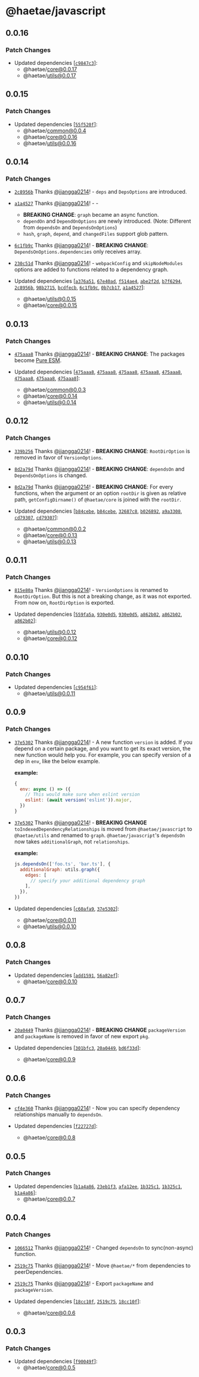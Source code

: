# @haetae/javascript

## 0.0.16

### Patch Changes

- Updated dependencies [[`c9847c3`](https://github.com/jjangga0214/haetae/commit/c9847c3bc6a84711ad17c4cf9b69c504ccb1ca6c)]:
  - @haetae/core@0.0.17
  - @haetae/utils@0.0.17

## 0.0.15

### Patch Changes

- Updated dependencies [[`55f520f`](https://github.com/jjangga0214/haetae/commit/55f520f374b411b40e7efac04d6edb6a1751cd23)]:
  - @haetae/common@0.0.4
  - @haetae/core@0.0.16
  - @haetae/utils@0.0.16

## 0.0.14

### Patch Changes

- [`2c8956b`](https://github.com/jjangga0214/haetae/commit/2c8956b9b0c401abeed160ae2706fbe68b14e091) Thanks [@jjangga0214](https://github.com/jjangga0214)! - `deps` and `DepsOptions` are introduced.

- [`a1a4527`](https://github.com/jjangga0214/haetae/commit/a1a45275e1f0d040e14a1f10be99b11e8bdfa810) Thanks [@jjangga0214](https://github.com/jjangga0214)! - -

  - **BREAKING CHANGE**: `graph` became an async function.
  - `dependOn` and `DependOnOptions` are newly introduced. (Note: Different from `dependsOn` and `DependsOnOptions`)
  - `hash`, `graph`, `depend`, and `changedFiles` support glob pattern.

- [`6c1fb9c`](https://github.com/jjangga0214/haetae/commit/6c1fb9cfb84fde4753b5740085563dfe993b7fee) Thanks [@jjangga0214](https://github.com/jjangga0214)! - **BREAKING CHANGE**: `DependsOnOptions.dependencies` only receives array.

- [`230c51d`](https://github.com/jjangga0214/haetae/commit/230c51df14b9f3e64b39e73ba7f2bb5ca0feeecc) Thanks [@jjangga0214](https://github.com/jjangga0214)! - `webpackConfig` and `skipNodeModules` options are added to functions related to a dependency graph.

- Updated dependencies [[`a376a51`](https://github.com/jjangga0214/haetae/commit/a376a512999e93048070f6ce9c6a92ec50e1938c), [`67e40ad`](https://github.com/jjangga0214/haetae/commit/67e40adc6df3d65f64b79af55cc2e0ef1ad1f08c), [`f514ae4`](https://github.com/jjangga0214/haetae/commit/f514ae4ecc95201fda2fc86abfb5ccfea4402057), [`abe2f2d`](https://github.com/jjangga0214/haetae/commit/abe2f2d19adc38fd9eec8b8573b9a78691ef3528), [`b7f6294`](https://github.com/jjangga0214/haetae/commit/b7f6294c640add6c2633ad782eb24df84c55f882), [`2c8956b`](https://github.com/jjangga0214/haetae/commit/2c8956b9b0c401abeed160ae2706fbe68b14e091), [`98b2715`](https://github.com/jjangga0214/haetae/commit/98b2715363761ae638a970e9a5bb1386d6ac75bd), [`bcdfecb`](https://github.com/jjangga0214/haetae/commit/bcdfecb90518aad73efcf4f306c5d410224d0c66), [`6c1fb9c`](https://github.com/jjangga0214/haetae/commit/6c1fb9cfb84fde4753b5740085563dfe993b7fee), [`0b7cb17`](https://github.com/jjangga0214/haetae/commit/0b7cb17002ca7c1a62a395f6107ba77867d5c476), [`a1a4527`](https://github.com/jjangga0214/haetae/commit/a1a45275e1f0d040e14a1f10be99b11e8bdfa810)]:
  - @haetae/utils@0.0.15
  - @haetae/core@0.0.15

## 0.0.13

### Patch Changes

- [`475aaa8`](https://github.com/jjangga0214/haetae/commit/475aaa82d4850932b248ff69491d75ee9c0c0ed1) Thanks [@jjangga0214](https://github.com/jjangga0214)! - **BREAKING CHANGE**: The packages become [Pure ESM](https://gist.github.com/sindresorhus/a39789f98801d908bbc7ff3ecc99d99c).

- Updated dependencies [[`475aaa8`](https://github.com/jjangga0214/haetae/commit/475aaa82d4850932b248ff69491d75ee9c0c0ed1), [`475aaa8`](https://github.com/jjangga0214/haetae/commit/475aaa82d4850932b248ff69491d75ee9c0c0ed1), [`475aaa8`](https://github.com/jjangga0214/haetae/commit/475aaa82d4850932b248ff69491d75ee9c0c0ed1), [`475aaa8`](https://github.com/jjangga0214/haetae/commit/475aaa82d4850932b248ff69491d75ee9c0c0ed1), [`475aaa8`](https://github.com/jjangga0214/haetae/commit/475aaa82d4850932b248ff69491d75ee9c0c0ed1), [`475aaa8`](https://github.com/jjangga0214/haetae/commit/475aaa82d4850932b248ff69491d75ee9c0c0ed1), [`475aaa8`](https://github.com/jjangga0214/haetae/commit/475aaa82d4850932b248ff69491d75ee9c0c0ed1), [`475aaa8`](https://github.com/jjangga0214/haetae/commit/475aaa82d4850932b248ff69491d75ee9c0c0ed1)]:
  - @haetae/common@0.0.3
  - @haetae/core@0.0.14
  - @haetae/utils@0.0.14

## 0.0.12

### Patch Changes

- [`339b256`](https://github.com/jjangga0214/haetae/commit/339b2564ffd3bb23ca034427266f340e909776a1) Thanks [@jjangga0214](https://github.com/jjangga0214)! - **BREAKING CHANGE**: `RootDirOption` is removed in favor of `VersionOptions`.

* [`8d2a79d`](https://github.com/jjangga0214/haetae/commit/8d2a79d36d7193f4ad5915154020471ba3a5146b) Thanks [@jjangga0214](https://github.com/jjangga0214)! - **BREAKING CHANGE**: `dependsOn` and `DependsOnOptions` is changed.

- [`8d2a79d`](https://github.com/jjangga0214/haetae/commit/8d2a79d36d7193f4ad5915154020471ba3a5146b) Thanks [@jjangga0214](https://github.com/jjangga0214)! - **BREAKING CHANGE**: For every functions, when the argument or an option `rootDir` is given as relative path, `getConfigDirname()` of `@haetae/core` is joined with the `rootDir`.

- Updated dependencies [[`b84cebe`](https://github.com/jjangga0214/haetae/commit/b84cebe811e93bdc7c8f626f3f54168dd402cbf7), [`b84cebe`](https://github.com/jjangga0214/haetae/commit/b84cebe811e93bdc7c8f626f3f54168dd402cbf7), [`32687c8`](https://github.com/jjangga0214/haetae/commit/32687c8712554934846422f6422b7409670e024c), [`b026892`](https://github.com/jjangga0214/haetae/commit/b026892d1400203f62698868a505237ef3b36a0d), [`a9a3308`](https://github.com/jjangga0214/haetae/commit/a9a3308a5ac6f75c8c1d2ccda6546cc6fcd8166a), [`cd79307`](https://github.com/jjangga0214/haetae/commit/cd7930752fa9dea342cb4d55e3651feb5eb6b9e2), [`cd79307`](https://github.com/jjangga0214/haetae/commit/cd7930752fa9dea342cb4d55e3651feb5eb6b9e2)]:
  - @haetae/common@0.0.2
  - @haetae/core@0.0.13
  - @haetae/utils@0.0.13

## 0.0.11

### Patch Changes

- [`815e80a`](https://github.com/jjangga0214/haetae/commit/815e80a563b2856895d0e1f44ce4ceacbb38b5dd) Thanks [@jjangga0214](https://github.com/jjangga0214)! - `VersionOptions` is renamed to `RootDirOption`. But this is not a breaking change, as it was not exported. From now on, `RootDirOption` is exported.

- Updated dependencies [[`559fa5a`](https://github.com/jjangga0214/haetae/commit/559fa5ac233a0bbea2b1e6ef58b91687a1b1a460), [`930e0d5`](https://github.com/jjangga0214/haetae/commit/930e0d5f9516b4fdfa0ff76ee8a521ec0aabf492), [`930e0d5`](https://github.com/jjangga0214/haetae/commit/930e0d5f9516b4fdfa0ff76ee8a521ec0aabf492), [`a862b02`](https://github.com/jjangga0214/haetae/commit/a862b02234f9743120439773c54a8cdfb42e3b2e), [`a862b02`](https://github.com/jjangga0214/haetae/commit/a862b02234f9743120439773c54a8cdfb42e3b2e), [`a862b02`](https://github.com/jjangga0214/haetae/commit/a862b02234f9743120439773c54a8cdfb42e3b2e)]:
  - @haetae/utils@0.0.12
  - @haetae/core@0.0.12

## 0.0.10

### Patch Changes

- Updated dependencies [[`c954f61`](https://github.com/jjangga0214/haetae/commit/c954f6193024a4c3f9a2a251ab67bc07aa7d2aa8)]:
  - @haetae/utils@0.0.11

## 0.0.9

### Patch Changes

- [`37e5302`](https://github.com/jjangga0214/haetae/commit/37e53028b10ae712e1ef0890f7f8dfdff94cff76) Thanks [@jjangga0214](https://github.com/jjangga0214)! - A new function `version` is added.
  If you depend on a certain package, and you want to get its exact version, the new function would help you.
  For example, you can specify version of a dep in `env`, like the below example.

  **example:**

  ```js
  {
    env: async () => ({
      // This would make sure when eslint version
      eslint: (await version('eslint')).major,
    })
  }
  ```

* [`37e5302`](https://github.com/jjangga0214/haetae/commit/37e53028b10ae712e1ef0890f7f8dfdff94cff76) Thanks [@jjangga0214](https://github.com/jjangga0214)! - **BREAKING CHANGE** `toIndexedDependencyRelationships` is moved from `@haetae/javascript` to `@haetae/utils` and renamed to `graph`. `@haetae/javascript`'s `dependsOn` now takes `additionalGraph`, not `relationships`.

  **example:**

  ```js
  js.dependsOn(['foo.ts', 'bar.ts'], {
    additionalGraph: utils.graph({
      edges: [
        // specify your additional dependency graph
      ],
    }),
  })
  ```

* Updated dependencies [[`c60afa9`](https://github.com/jjangga0214/haetae/commit/c60afa9c0f9c7809afcd0ee8682d41e0a8623673), [`37e5302`](https://github.com/jjangga0214/haetae/commit/37e53028b10ae712e1ef0890f7f8dfdff94cff76)]:
  - @haetae/core@0.0.11
  - @haetae/utils@0.0.10

## 0.0.8

### Patch Changes

- Updated dependencies [[`add1591`](https://github.com/jjangga0214/haetae/commit/add15916fc532d644c6957d0c97d79feea406584), [`56a82ef`](https://github.com/jjangga0214/haetae/commit/56a82ef7f8398670c39176149212d07090109aa4)]:
  - @haetae/core@0.0.10

## 0.0.7

### Patch Changes

- [`20a0449`](https://github.com/jjangga0214/haetae/commit/20a04496ef23ded57fe2d68beea2536dabc4669d) Thanks [@jjangga0214](https://github.com/jjangga0214)! - **BREAKING CHANGE** `packageVersion` and `packageName` is removed in favor of new export `pkg`.

- Updated dependencies [[`301bfc3`](https://github.com/jjangga0214/haetae/commit/301bfc3dca164bcfdd9eca92105d6be3c9accdc4), [`20a0449`](https://github.com/jjangga0214/haetae/commit/20a04496ef23ded57fe2d68beea2536dabc4669d), [`bd6f33d`](https://github.com/jjangga0214/haetae/commit/bd6f33d7c066bc08912d3659c0607901acbb86ce)]:
  - @haetae/core@0.0.9

## 0.0.6

### Patch Changes

- [`cf4e360`](https://github.com/jjangga0214/haetae/commit/cf4e3608b91d95e8c0c8062ded80e2d208ca0ef3) Thanks [@jjangga0214](https://github.com/jjangga0214)! - Now you can specify dependency relationships manually to `dependsOn`.

- Updated dependencies [[`f22727d`](https://github.com/jjangga0214/haetae/commit/f22727d146e9038246b546a33d350579eceee453)]:
  - @haetae/core@0.0.8

## 0.0.5

### Patch Changes

- Updated dependencies [[`b1a4a86`](https://github.com/jjangga0214/haetae/commit/b1a4a86bc725fb3f3e5ba71cb7422455e272cf2a), [`23eb1f3`](https://github.com/jjangga0214/haetae/commit/23eb1f3dad8e55e178c6375064b41b5a2e33fe6e), [`afa12ee`](https://github.com/jjangga0214/haetae/commit/afa12eee27560856fa40754f9d04aaa3bf920c1d), [`1b325c1`](https://github.com/jjangga0214/haetae/commit/1b325c1e5de124fbbd09cd3910cf77b30164f990), [`1b325c1`](https://github.com/jjangga0214/haetae/commit/1b325c1e5de124fbbd09cd3910cf77b30164f990), [`b1a4a86`](https://github.com/jjangga0214/haetae/commit/b1a4a86bc725fb3f3e5ba71cb7422455e272cf2a)]:
  - @haetae/core@0.0.7

## 0.0.4

### Patch Changes

- [`1066512`](https://github.com/jjangga0214/haetae/commit/1066512bd353a517d5f57d25b72b65d7be80720e) Thanks [@jjangga0214](https://github.com/jjangga0214)! - Changed `dependsOn` to sync(non-async) function.

- [`2519c75`](https://github.com/jjangga0214/haetae/commit/2519c75646778e9f882755f7185bb737ae589b67) Thanks [@jjangga0214](https://github.com/jjangga0214)! - Move `@haetae/*` from dependencies to peerDependencies.

- [`2519c75`](https://github.com/jjangga0214/haetae/commit/2519c75646778e9f882755f7185bb737ae589b67) Thanks [@jjangga0214](https://github.com/jjangga0214)! - Export `packageName` and `packageVersion`.

- Updated dependencies [[`18cc10f`](https://github.com/jjangga0214/haetae/commit/18cc10fe6504e2ba7c13c40e78237bbe20abc07b), [`2519c75`](https://github.com/jjangga0214/haetae/commit/2519c75646778e9f882755f7185bb737ae589b67), [`18cc10f`](https://github.com/jjangga0214/haetae/commit/18cc10fe6504e2ba7c13c40e78237bbe20abc07b)]:
  - @haetae/core@0.0.6

## 0.0.3

### Patch Changes

- Updated dependencies [[`f90049f`](https://github.com/jjangga0214/haetae/commit/f90049f79d288815f9ee4122ded81a3df9191b23)]:
  - @haetae/core@0.0.5

